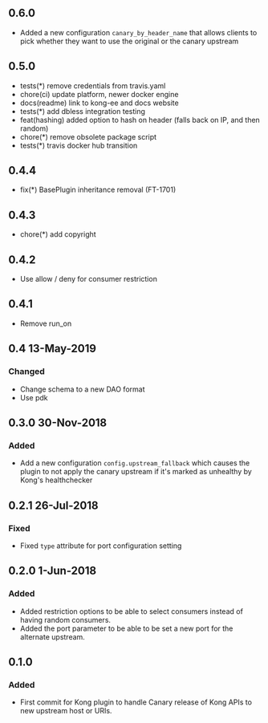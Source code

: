 ## 0.6.0

- Added a new configuration `canary_by_header_name` that allows clients
  to pick whether they want to use the original or the canary upstream

## 0.5.0

- tests(*) remove credentials from travis.yaml
- chore(ci) update platform, newer docker engine
- docs(readme) link to kong-ee and docs website
- tests(*) add dbless integration testing
- feat(hashing) added option to hash on header (falls back on IP, and
  then random)
- chore(*) remove obsolete package script
- tests(*) travis docker hub transition

## 0.4.4

- fix(*) BasePlugin inheritance removal (FT-1701)

## 0.4.3

- chore(*) add copyright

## 0.4.2

- Use allow / deny for consumer restriction

## 0.4.1

- Remove run_on

## 0.4 13-May-2019

### Changed

- Change schema to a new DAO format
- Use pdk

## 0.3.0 30-Nov-2018

### Added

- Add a new configuration `config.upstream_fallback` which causes the plugin to
not apply the canary upstream if it's marked as unhealthy by Kong's
healthchecker

## 0.2.1 26-Jul-2018

### Fixed

- Fixed `type` attribute for port configuration setting

## 0.2.0 1-Jun-2018

### Added

- Added restriction options to be able to select consumers instead
  of having random consumers.
- Added the port parameter to be able to be set a new port for the alternate
  upstream.

## 0.1.0

### Added

- First commit for Kong plugin to handle Canary release of Kong APIs
  to new upstream host or URIs.

